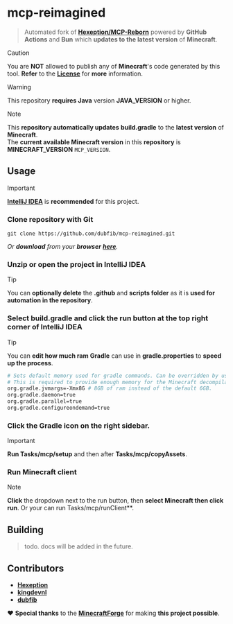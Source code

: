 # mcp-reimagined
> Automated fork of **[Hexeption/MCP-Reborn](https://github.com/Hexeption/MCP-Reborn)** powered by **GitHub Actions** and **Bun** which **updates to the latest version** of **Minecraft**.

> [!CAUTION]
> You are **NOT** allowed to publish any of **Minecraft**'s code generated by this tool. **Refer** to the **[License](https://github.com/dubfib/mcp-reimagined/blob/main/MCP-License)** for **more** information.

> [!WARNING]
> This repository **requires Java** version **JAVA_VERSION** or higher.

> [!NOTE]  
> This **repository automatically updates** **build.gradle** to the **latest version** of **Minecraft**.  
> The **current available Minecraft version** in this **repository** is **MINECRAFT_VERSION** `MCP_VERSION`.

## Usage
> [!IMPORTANT]
> **[IntelliJ IDEA](https://jetbrains.com/idea/download)** is **recommended** for this project.

### Clone repository with **Git**
```
git clone https://github.com/dubfib/mcp-reimagined.git
```
*Or **download** from your **browser** **[here](https://codeload.github.com/dubfib/mcp-reimagined/zip/refs/heads/main)**.*

### Unzip or open the project in IntelliJ IDEA
> [!TIP]
> You can **optionally delete** the **.github** and **scripts folder** as it is **used for automation in the repository**.

### Select **build.gradle** and click the run button at the top right corner of **IntelliJ IDEA**
> [!TIP]
> You can **edit how much ram** **Gradle** can use in **gradle.properties** to **speed up the process**.
> ```bash
> # Sets default memory used for gradle commands. Can be overridden by user or command line properties.
> # This is required to provide enough memory for the Minecraft decompilation process.
> org.gradle.jvmargs=-Xmx8G # 8GB of ram instead of the default 6GB.
> org.gradle.daemon=true
> org.gradle.parallel=true
> org.gradle.configureondemand=true
> ```

### Click the **Gradle** icon on the right sidebar.
> [!IMPORTANT]
> **Run Tasks/mcp/setup** and then after **Tasks/mcp/copyAssets**.

### Run Minecraft client
> [!NOTE]
> **Click** the dropdown next to the run button, then **select Minecraft then click run**. Or your can run Tasks/mcp/runClient**.

## Building
> todo. docs will be added in the future.

## Contributors
* **[Hexeption](https://github.com/hexeption)**
* **[kingdevnl](https://github.com/kingdevnl)**
* **[dubfib](https://github.com/dubfib)**

❤️ **Special thanks** to the **[MinecraftForge](https://github.com/MinecraftForge)** for making **this project possible**.
